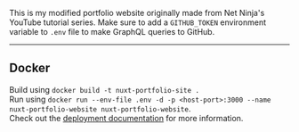 This is my modified portfolio website originally made from Net Ninja's YouTube tutorial series. 
Make sure to add a `GITHUB_TOKEN` environment variable to `.env` file to make GraphQL queries to GitHub.

---
## Docker
Build using `docker build -t nuxt-portfolio-site .` \
Run using `docker run --env-file .env -d -p <host-port>:3000 --name nuxt-portfolio-website nuxt-portfolio-website`. \
Check out the [deployment documentation](https://nuxt.com/docs/getting-started/deployment) for more information.
